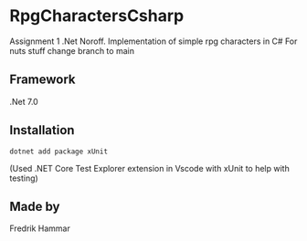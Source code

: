 # RpgCharactersCsharp
Assignment 1 .Net Noroff. Implementation of simple rpg characters in C#
For nuts stuff change branch to main

## Framework

.Net 7.0

## Installation

```
dotnet add package xUnit  
```

(Used .NET Core Test Explorer extension in Vscode with xUnit to help with testing)

## Made by

Fredrik Hammar
